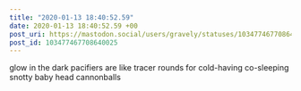 ```yaml
---
title: "2020-01-13 18:40:52.59"
date: 2020-01-13 18:40:52.59 +00
post_uri: https://mastodon.social/users/gravely/statuses/103477467708640025
post_id: 103477467708640025
---
```

glow in the dark pacifiers are like tracer rounds for cold-having co-sleeping snotty baby head cannonballs


